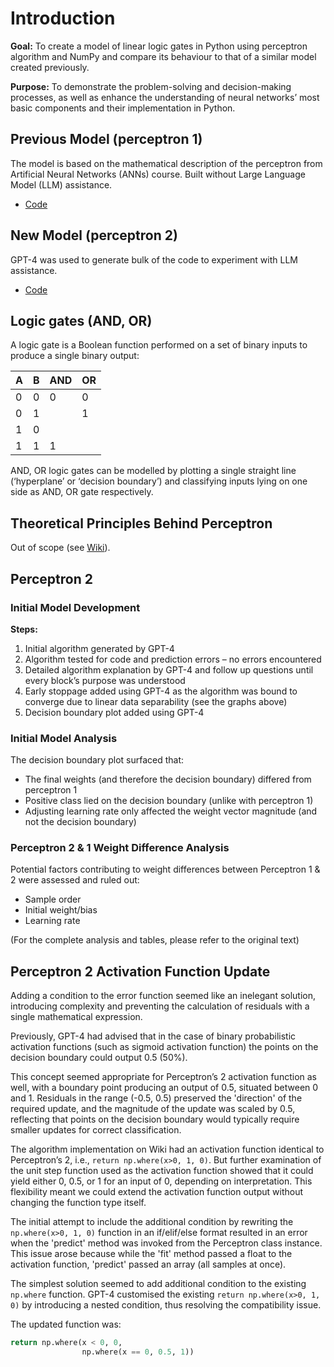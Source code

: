 # Introduction

**Goal:** To create a model of linear logic gates in Python using perceptron algorithm and NumPy and compare its behaviour to that of a similar model created previously.

**Purpose:** To demonstrate the problem-solving and decision-making processes, as well as enhance the understanding of neural networks’ most basic components and their implementation in Python.

## Previous Model (perceptron 1)
The model is based on the mathematical description of the perceptron from Artificial Neural Networks (ANNs) course. Built without Large Language Model (LLM) assistance.
- [Code](url-to-code)

## New Model (perceptron 2)
GPT-4 was used to generate bulk of the code to experiment with LLM assistance.
- [Code](url-to-code)

## Logic gates (AND, OR)

A logic gate is a Boolean function performed on a set of binary inputs to produce a single binary output:

| A | B | AND | OR |
|---|---|-----|----|
| 0 | 0 |  0  | 0  |
| 0 | 1 |     | 1  |
| 1 | 0 |     |    |
| 1 | 1 |  1  |    |

AND, OR logic gates can be modelled by plotting a single straight line (‘hyperplane’ or ‘decision boundary’) and classifying inputs lying on one side as AND, OR gate respectively.

## Theoretical Principles Behind Perceptron
Out of scope (see [Wiki](url-to-wiki)).

## Perceptron 2

### Initial Model Development

**Steps:**
1. Initial algorithm generated by GPT-4
2. Algorithm tested for code and prediction errors – no errors encountered
3. Detailed algorithm explanation by GPT-4 and follow up questions until every block’s purpose was understood
4. Early stoppage added using GPT-4 as the algorithm was bound to converge due to linear data separability (see the graphs above)
5. Decision boundary plot added using GPT-4

### Initial Model Analysis

The decision boundary plot surfaced that:
- The final weights (and therefore the decision boundary) differed from perceptron 1
- Positive class lied on the decision boundary (unlike with perceptron 1)
- Adjusting learning rate only affected the weight vector magnitude (and not the decision boundary)

### Perceptron 2 & 1 Weight Difference Analysis

Potential factors contributing to weight differences between Perceptron 1 & 2 were assessed and ruled out:
- Sample order
- Initial weight/bias
- Learning rate

(For the complete analysis and tables, please refer to the original text)

## Perceptron 2 Activation Function Update

Adding a condition to the error function seemed like an inelegant solution, introducing complexity and preventing the calculation of residuals with a single mathematical expression.

Previously, GPT-4 had advised that in the case of binary probabilistic activation functions (such as sigmoid activation function) the points on the decision boundary could output 0.5 (50%).

This concept seemed appropriate for Perceptron’s 2 activation function as well, with a boundary point producing an output of 0.5, situated between 0 and 1. Residuals in the range (-0.5, 0.5) preserved the 'direction' of the required update, and the magnitude of the update was scaled by 0.5, reflecting that points on the decision boundary would typically require smaller updates for correct classification.

The algorithm implementation on Wiki had an activation function identical to Perceptron’s 2, i.e., `return np.where(x>0, 1, 0)`. But further examination of the unit step function used as the activation function showed that it could yield either 0, 0.5, or 1 for an input of 0, depending on interpretation. This flexibility meant we could extend the activation function output without changing the function type itself.

The initial attempt to include the additional condition by rewriting the `np.where(x>0, 1, 0)` function in an if/elif/else format resulted in an error when the 'predict' method was invoked from the Perceptron class instance. This issue arose because while the 'fit' method passed a float to the activation function, 'predict' passed an array (all samples at once).

The simplest solution seemed to add additional condition to the existing `np.where` function. GPT-4 customised the existing `return np.where(x>0, 1, 0)` by introducing a nested condition, thus resolving the compatibility issue.

The updated function was:

```python
return np.where(x < 0, 0, 
                np.where(x == 0, 0.5, 1))
